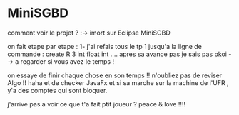 # MiniSGBD
comment voir le projet ? :-> imort sur Eclipse MiniSGBD

on fait etape par etape :
1- j'ai refais tous le tp 1 jusqu'a la ligne de commande : create R 3 int float int .... apres sa avance pas je sais pas pkoi --> a regarder si vous avez le temps ! 



on essaye de finir chaque chose en son temps !! 
n'oubliez pas de reviser Algo !! haha 
et de checker JavaFx et si sa marche sur la machine de l'UFR , y'a des comptes qui sont bloquer.

j'arrive pas a voir ce que t'a fait ptit joueur ?
peace & love !!!! 
